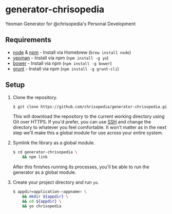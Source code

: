 # generator-chrisopedia

Yeoman Generator for @chrisopedia's Personal Development

## Requirements

* [node](http://nodejs.org/) & [npm](https://www.npmjs.org/) - Install via Homebrew (`brew install node`)
* [yeoman](http://yeoman.io/) - Install via npm (`npm install -g yo`)
* [bower](http://bower.io) - Install via npm (`npm install -g bower`)
* [grunt](http://gruntjs.com/) - Install via npm (`npm install -g grunt-cli`)

## Setup

1. Clone the repository.

	```bash
	$ git clone https://github.com/chrisopedia/generator-chrisopedia.git .
	```

	This will download the repository to the current working directory using Git
	over HTTPS. If you'd prefer, you can use
	[SSH](git@github.com:chrisopedia/generator-chrisopedia.git) and change the
	directory to whatever you feel comfortable.  It won't matter as in the next
	step we'll make this a global module for use across your entire system.

2. Symlink the library as a global module.

	```bash
	$ cd generator-chrisopedia \
		&& npm link
	```

	After this finishes running its processes, you'll be able to run the
	generator as a global module.

3. Create your project directory and run `yo`.

	```bash
	$ appdir=application-<appname> \
		&& mkdir ${appdir} \
		&& cd ${appdir} \
		&& yo chrisopedia
	```
